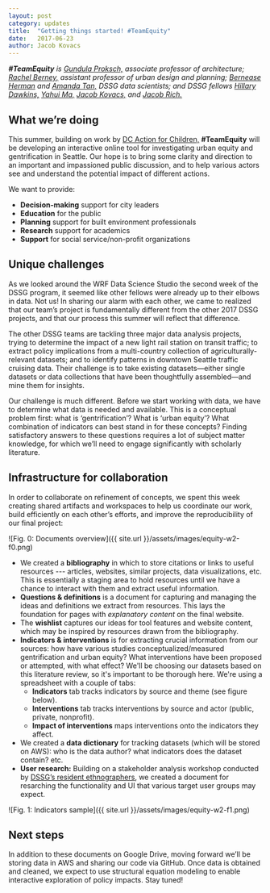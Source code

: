```yaml
---
layout: post
category: updates
title:  "Getting things started! #TeamEquity"
date:   2017-06-23
author: Jacob Kovacs
---
```

 
***\#TeamEquity** is [Gundula Proksch,](http://realestate.washington.edu/about/people/fellows/gundula-proksch/) associate professor of architecture; [Rachel Berney,](http://realestate.washington.edu/about/people/fellows/rachel-berney/) assistant professor of urban design and planning; [Bernease Herman](http://escience.washington.edu/people/bernease-herman/) and [Amanda Tan,](http://escience.washington.edu/people/amanda-tan/) DSSG data scientists; and DSSG fellows [Hillary Dawkins,](https://uwescience.github.io/DSSG2017//2017/06/16/Hillary_Dawkins.html) [Yahui Ma,](https://uwescience.github.io/DSSG2017//2017/06/16/maya-post.html) [Jacob Kovacs,](https://uwescience.github.io/DSSG2017//2017/06/16/jtkovacs-intro.html) and [Jacob Rich.](https://uwescience.github.io/DSSG2017//2017/06/16/jrich.html)*

## What we’re doing

This summer, building on work by [DC Action for Children,](http://datatools.dcactionforchildren.org/) **\#TeamEquity** will be developing an interactive online tool for investigating urban equity and gentrification in Seattle. Our hope is to bring some clarity and direction to an important and impassioned public discussion, and to help various actors see and understand the potential impact of different actions. 

<!--excerpt-->

We want to provide:

- **Decision-making** support for city leaders
- **Education** for the public
- **Planning** support for built environment professionals
- **Research** support for academics
- **Support** for social service/non-profit organizations

## Unique challenges

As we looked around the WRF Data Science Studio the second week of the DSSG program, it seemed like other fellows were already up to their elbows in data. Not us! In sharing our alarm with each other, we came to realized that our team’s project is fundamentally different from the other 2017 DSSG projects, and that our process this summer will reflect that difference. 

The other DSSG teams are tackling three major data analysis projects, trying to determine the impact of a new light rail station on transit traffic; to extract policy implications from a multi-country collection of agriculturally-relevant datasets; and to identify patterns in downtown Seattle traffic cruising data. Their challenge is to take existing datasets—either single datasets or data collections that have been thoughtfully assembled—and mine them for insights.

Our challenge is much different. Before we start working with data, we have to determine what data is needed and available. This is a conceptual problem first: what is ‘gentrification’? What is ‘urban equity’? What combination of indicators can best stand in for these concepts? Finding satisfactory answers to these questions requires a lot of subject matter knowledge, for which we’ll need to engage significantly with scholarly literature.

## Infrastructure for collaboration

In order to collaborate on refinement of concepts, we spent this week creating shared artifacts and workspaces to help us coordinate our work, build efficiently on each other’s efforts, and improve the reproducibility of our final project:

![Fig. 0: Documents overview]({{ site.url }}/assets/images/equity-w2-f0.png)

- We created a **bibliography** in which to store citations or links to useful resources --- articles, websites, similar projects, data visualizations, etc. This is essentially a staging area to hold resources until we have a chance to interact with them and extract useful information.
- **Questions & definitions** is a document for capturing and managing the ideas and definitions we extract from resources. This lays the foundation for pages with *explanatory content* on the final website.
- The **wishlist** captures our ideas for tool features and website content, which may be inspired by resources drawn from the bibliography.
- **Indicators & interventions** is for extracting crucial information from our sources: how have various studies conceptualized/measured gentrification and urban equity? What interventions have been proposed or attempted, with what effect? We'll be choosing our datasets based on this literature review, so it's important to be thorough here. We're using a spreadsheet with a couple of tabs:
    - **Indicators** tab tracks indicators by source and theme (see figure below).
    - **Interventions** tab tracks interventions by source and actor (public, private, nonprofit).
    - **Impact of interventions** maps interventions onto the indicators they affect.
- We created a **data dictionary** for tracking datasets (which will be stored on AWS): who is the data author? what indicators does the dataset contain? etc.
- **User research:** Building on a stakeholder analysis workshop conducted by [DSSG’s resident ethnographers,](http://escience.washington.edu/research-project/ethnography-of-data-science-collaborations/) we created a document for resarching the functionality and UI that various target user groups may expect.

![Fig. 1: Indicators sample]({{ site.url }}/assets/images/equity-w2-f1.png)

## Next steps

In addition to these documents on Google Drive, moving forward we’ll be storing data in AWS and sharing our code via GitHub. Once data is obtained and cleaned, we expect to use structural equation modeling to enable interactive exploration of policy impacts. Stay tuned!
